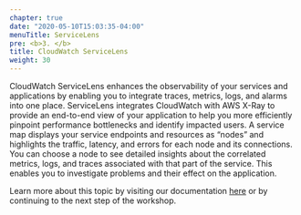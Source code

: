 ```yaml
---
chapter: true
date: "2020-05-10T15:03:35-04:00"
menuTitle: ServiceLens
pre: <b>3. </b>
title: CloudWatch ServiceLens
weight: 30
---
```


CloudWatch ServiceLens enhances the observability of your services and applications by enabling you to integrate traces, metrics, logs, and alarms into one place. ServiceLens integrates CloudWatch with AWS X-Ray to provide an end-to-end view of your application to help you more efficiently pinpoint performance bottlenecks and identify impacted users. A service map displays your service endpoints and resources as “nodes” and highlights the traffic, latency, and errors for each node and its connections. You can choose a node to see detailed insights about the correlated metrics, logs, and traces associated with that part of the service. This enables you to investigate problems and their effect on the application.

Learn more about this topic by visiting our documentation [here](https://docs.aws.amazon.com/AmazonCloudWatch/latest/monitoring/ServiceLens.html) or by continuing to the next step of the workshop.
